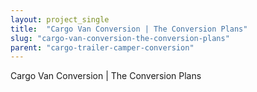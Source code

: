 ```yaml
---
layout: project_single
title:  "Cargo Van Conversion | The Conversion Plans"
slug: "cargo-van-conversion-the-conversion-plans"
parent: "cargo-trailer-camper-conversion"
---
```

Cargo Van Conversion | The Conversion Plans